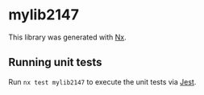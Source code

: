 # mylib2147

This library was generated with [Nx](https://nx.dev).

## Running unit tests

Run `nx test mylib2147` to execute the unit tests via [Jest](https://jestjs.io).
